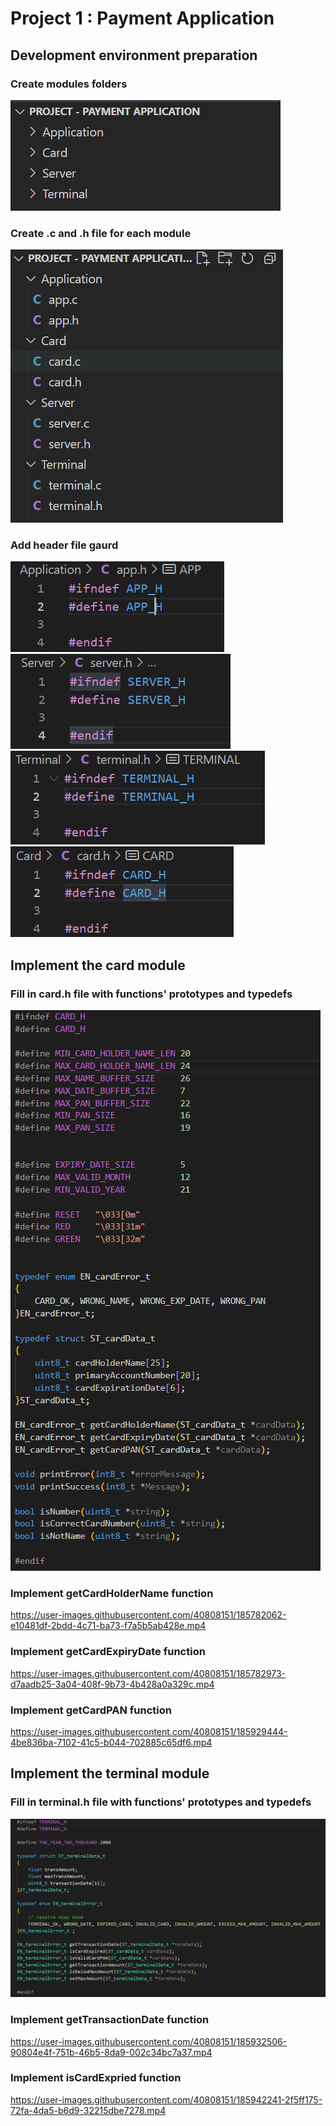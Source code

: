 # Project 1 : Payment Application

## Development environment preparation
### Create modules folders
![](Screenshots/1-folder_structure.png)
### Create .c and .h file for each module
![](Screenshots/2-files_in_each_folder.png)
### Add header file gaurd
![](Screenshots/3-APP_Header_file_guard.png)
![](Screenshots/4-SERVER_Header_file_guard.png)
![](Screenshots/5-TERMINAL_Header_file_guard.png)
![](Screenshots/6-CARD_Header_file_guard.png)
## Implement the card module
### Fill in card.h file with functions' prototypes and typedefs
![](Screenshots/7-CARD_Header_complete.png)
### Implement getCardHolderName function
https://user-images.githubusercontent.com/40808151/185782062-e10481df-2bdd-4c71-ba73-f7a5b5ab428e.mp4
### Implement getCardExpiryDate function
https://user-images.githubusercontent.com/40808151/185782973-d7aadb25-3a04-408f-9b73-4b428a0a329c.mp4
### Implement getCardPAN function
https://user-images.githubusercontent.com/40808151/185929444-4be836ba-7102-41c5-b044-702885c65df6.mp4

## Implement the terminal module
### Fill in terminal.h file with functions' prototypes and typedefs
![](Screenshots/8-TERMINAL_Header_complete.png)
### Implement getTransactionDate function
https://user-images.githubusercontent.com/40808151/185932506-90804e4f-751b-46b5-8da9-002c34bc7a37.mp4
### Implement isCardExpried function
https://user-images.githubusercontent.com/40808151/185942241-2f5ff175-72fa-4da5-b6d9-32215dbe7278.mp4
